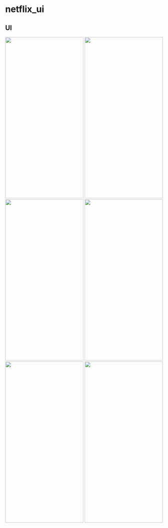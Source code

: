 # netflix_ui

## UI

<div>
  <img src="https://user-images.githubusercontent.com/93490214/159809327-b67aa885-e935-4431-af57-bf3f5b6e1c32.jpg" width="250" height="514"/>
  <img src="https://user-images.githubusercontent.com/93490214/159809332-91956181-2b4c-49f6-a8f1-2a8f6b6dabd5.jpg" width="250" height="514"/>
  <img src="https://user-images.githubusercontent.com/93490214/159809335-e5be283d-0687-4e01-8e52-df7d55f04854.jpg" width="250" height="514"/>
  <img src="https://user-images.githubusercontent.com/93490214/159809336-ea024e24-53e6-4f62-990c-74da63b0e478.jpg" width="250" height="514"/>
  <img src="https://user-images.githubusercontent.com/93490214/159809340-eb034fa0-e601-4a0c-b5fb-4c88ddef463f.jpg" width="250" height="514"/>
  <img src="https://user-images.githubusercontent.com/93490214/159809321-e55cb080-8700-47c7-a021-64c688040dfe.jpg" width="250" height="514"/>
</div>
